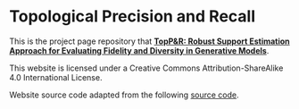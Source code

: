 # Topological Precision and Recall

This is the project page repository that [**TopP&R: Robust Support Estimation Approach for Evaluating Fidelity and Diversity in Generative Models**](https://arxiv.org/abs/2306.08013).


This website is licensed under a Creative Commons Attribution-ShareAlike 4.0 International License.

Website source code adapted from the following [source code](https://github.com/nerfies/nerfies.github.io).
